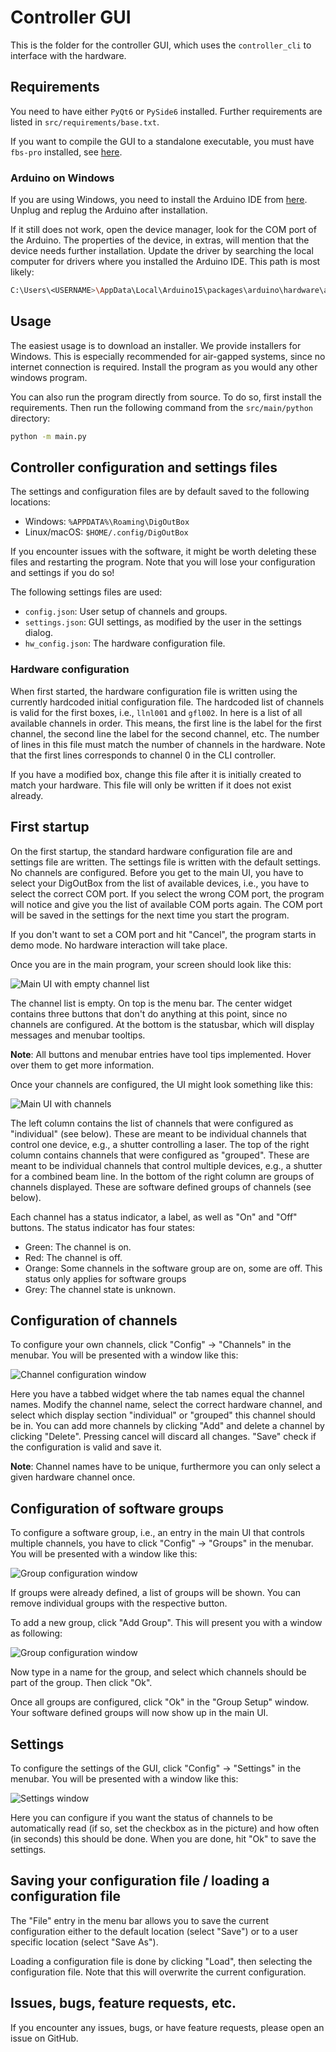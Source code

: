 # Controller GUI

This is the folder for the controller GUI,
which uses the `controller_cli` to interface with the hardware.

## Requirements

You need to have either `PyQt6` or `PySide6` installed.
Further requirements are listed in `src/requirements/base.txt`.

If you want to compile the GUI to a standalone executable,
you must have `fbs-pro` installed,
see [here](https://build-system.fman.io/).

### Arduino on Windows

If you are using Windows,
you need to install the Arduino IDE from
[here](https://www.arduino.cc/en/software).
Unplug and replug the Arduino after installation.

If it still does not work,
open the device manager,
look for the COM port of the Arduino.
The properties of the device, in extras,
will mention that the device needs further installation.
Update the driver by searching the local computer for drivers
where you installed the Arduino IDE.
This path is most likely:
```bash
C:\Users\<USERNAME>\AppData\Local\Arduino15\packages\arduino\hardware\avr\1.8.3\drivers
```


## Usage

The easiest usage is to download an installer.
We provide installers for Windows.
This is especially recommended for air-gapped systems,
since no internet connection is required.
Install the program as you would any other windows program.

You can also run the program directly from source.
To do so, first install the requirements.
Then run the following command from the `src/main/python` directory:

```bash
python -m main.py
```

## Controller configuration and settings files

The settings and configuration files are by default saved to the following locations:

- Windows: `%APPDATA%\Roaming\DigOutBox`
- Linux/macOS: `$HOME/.config/DigOutBox`

If you encounter issues with the software,
it might be worth deleting these files and restarting the program.
Note that you will lose your configuration and settings if you do so!

The following settings files are used:

- `config.json`: User setup of channels and groups.
- `settings.json`: GUI settings, as modified by the user in the settings dialog.
- `hw_config.json`: The hardware configuration file.

### Hardware configuration

When first started,
the hardware configuration file is written
using the currently hardcoded initial configuration file.
The hardcoded list of channels is valid for the first boxes,
i.e., `llnl001` and `gfl002`.
In here is a list of all available channels in order.
This means,
the first line is the label for the first channel,
the second line the label for the second channel, etc.
The number of lines in this file must match the number of channels in the hardware.
Note that the first lines corresponds to channel 0 in the CLI controller.

If you have a modified box,
change this file after it is initially created to match your hardware.
This file will only be written if it does not exist already.

## First startup

On the first startup,
the standard hardware configuration file are and settings file are written.
The settings file is written with the default settings.
No channels are configured.
Before you get to the main UI,
you have to select your DigOutBox from the list of available devices,
i.e., you have to select the correct COM port.
If you select the wrong COM port,
the program will notice and give you the list of available COM ports again.
The COM port will be saved in the settings for the next time you start the program.

If you don't want to set a COM port and hit "Cancel",
the program starts in demo mode.
No hardware interaction will take place.

Once you are in the main program,
your screen should look like this:

![Main UI with empty channel list](screenshots/main_ui_empty.png)

The channel list is empty.
On top is the menu bar.
The center widget contains three buttons that don't do anything at this point,
since no channels are configured.
At the bottom is the statusbar,
which will display messages and menubar tooltips.

**Note**: All buttons and menubar entries have tool tips implemented.
Hover over them to get more information.

Once your channels are configured,
the UI might look something like this:

![Main UI with channels](screenshots/main_ui.png)

The left column contains the list of channels that were configured as "individual" (see below).
These are meant to be individual channels that control one device,
e.g., a shutter controlling a laser.
The top of the right column contains channels that were configured as "grouped".
These are meant to be individual channels that control multiple devices,
e.g., a shutter for a combined beam line.
In the bottom of the right column are groups of channels displayed.
These are software defined groups of channels (see below).

Each channel has a status indicator, a label, as well as "On" and "Off" buttons.
The status indicator has four states:

- Green: The channel is on.
- Red: The channel is off.
- Orange: Some channels in the software group are on, some are off.
  This status only applies for software groups
- Grey: The channel state is unknown.

## Configuration of channels

To configure your own channels,
click "Config" -> "Channels" in the menubar.
You will be presented with a window like this:

![Channel configuration window](screenshots/channel_config.png)

Here you have a tabbed widget where the tab names equal the channel names.
Modify the channel name,
select the correct hardware channel,
and select which display section "individual" or "grouped" this channel should be in.
You can add more channels by clicking "Add" and
delete a channel by clicking "Delete".
Pressing cancel will discard all changes.
"Save" check if the configuration is valid and save it.

**Note**: Channel names have to be unique,
furthermore you can only select a given hardware channel once.

## Configuration of software groups

To configure a software group,
i.e., an entry in the main UI that controls multiple channels,
you have to click "Config" -> "Groups" in the menubar.
You will be presented with a window like this:

![Group configuration window](screenshots/groups_config.png)

If groups were already defined,
a list of groups will be shown.
You can remove individual groups with the respective button.

To add a new group,
click "Add Group".
This will present you with a window as following:

![Group configuration window](screenshots/group_config.png)

Now type in a name for the group,
and select which channels should be part of the group.
Then click "Ok".

Once all groups are configured,
click "Ok" in the "Group Setup" window.
Your software defined groups will now show up in the main UI.

## Settings

To configure the settings of the GUI,
click "Config" -> "Settings" in the menubar.
You will be presented with a window like this:

![Settings window](screenshots/settings.png)

Here you can configure if you want the status of channels to be automatically read
(if so, set the checkbox as in the picture)
and how often (in seconds) this should be done.
When you are done, hit "Ok" to save the settings.

## Saving your configuration file / loading a configuration file

The "File" entry in the menu bar allows you to save the current configuration
either to the default location (select "Save")
or to a user specific location (select "Save As").

Loading a configuration file is done by clicking "Load",
then selecting the configuration file.
Note that this will overwrite the current configuration.

## Issues, bugs, feature requests, etc.

If you encounter any issues, bugs, or have feature requests,
please open an issue on GitHub.
